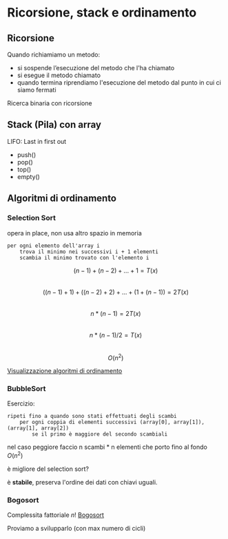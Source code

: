 # Ricorsione, stack e ordinamento

## Ricorsione

Quando richiamiamo un metodo:
- si sospende l’esecuzione del metodo che l'ha chiamato
- si esegue il metodo chiamato
- quando termina riprendiamo l'esecuzione del metodo dal punto in cui ci siamo fermati

Ricerca binaria con ricorsione

## Stack (Pila) con array

LIFO: Last in first out

- push()
- pop()
- top()
- empty()


## Algoritmi di ordinamento

### Selection Sort  

opera in place, non usa altro spazio in memoria

```
per ogni elemento dell'array i
    trova il minimo nei successivi i + 1 elementi 
    scambia il minimo trovato con l'elemento i
```

$$ (n - 1) + (n - 2) + ... +  1 = T(x) $$    
$$ ((n - 1) + 1) + ((n - 2) + 2) + ... + (1 + (n - 1 )) =  2 T(x) $$  
$$ n * (n - 1) =  2 T(x) $$  
$$ n * (n - 1) / 2 = T(x) $$  
$$ O(n^2) $$  


[Visualizzazione algoritmi di ordinamento](https://visualgo.net/en/sorting?slide=1)

### BubbleSort  

Esercizio:
```
ripeti fino a quando sono stati effettuati degli scambi
    per ogni coppia di elementi successivi (array[0], array[1]), (array[1], array[2])
        se il primo è maggiore del secondo scambiali
```

nel caso peggiore faccio n scambi * n elementi che porto fino al fondo 
$O(n^2)$

è migliore del selection sort?

è **stabile**, preserva l'ordine dei dati con chiavi uguali.

### Bogosort  

Complessita fattoriale $n!$
[Bogosort](https://en.wikipedia.org/wiki/Bogosort)

Proviamo a svilupparlo (con max numero di cicli)